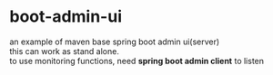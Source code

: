# boot-admin-ui
an example of maven base spring boot admin ui(server)</br>
this can work as stand alone.</br>
to use monitoring functions, need <b>spring boot admin client</b> to listen</br>
